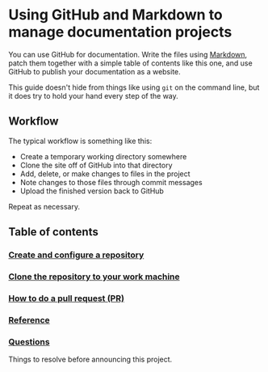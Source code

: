 # Using GitHub and Markdown to manage documentation projects

You can use GitHub for documentation. Write the files using [Markdown](https://github.github.com/gfm/),
patch them together with a simple table of contents like this one, and use GitHub to publish your
documentation as a website.

This guide doesn't hide from things like using `git` on the command line, but it does try to hold
your hand every step of the way.

## Workflow

The typical workflow is something like this:

* Create a temporary working directory somewhere
* Clone the site off of GitHub into that directory
* Add, delete, or make changes to files in the project
* Note changes to those files through commit messages
* Upload the finished version back to GitHub

Repeat as necessary.

## Table of contents

### [Create and configure a repository](createrepo.md)

### [Clone the repository to your work machine](clone.md)

### [How to do a pull request (PR)](pr.cmd)

### [Reference](reference.md)

### [Questions](questions.md)

Things to resolve before announcing this project.
